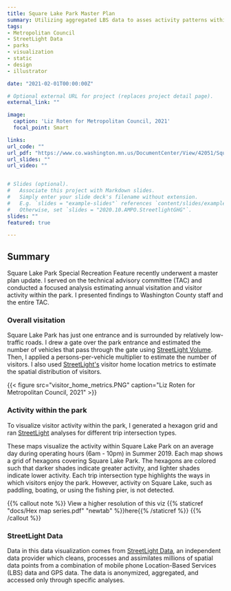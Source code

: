 ```yaml
---
title: Square Lake Park Master Plan
summary: Utilizing aggregated LBS data to asses activity patterns within Square Lake Park and estimated visitor home location 
tags:
- Metropolitan Council
- StreetLight Data
- parks
- visualization
- static
- design
- illustrator

date: "2021-02-01T00:00:00Z"

# Optional external URL for project (replaces project detail page).
external_link: ""

image:
  caption: 'Liz Roten for Metropolitan Council, 2021'
  focal_point: Smart

links:
url_code: ""
url_pdf: "https://www.co.washington.mn.us/DocumentCenter/View/42051/Square-Lake-Park-Master-Plan---draft-412?bidId="
url_slides: ""
url_video: ""


# Slides (optional).
#   Associate this project with Markdown slides.
#   Simply enter your slide deck's filename without extension.
#   E.g. `slides = "example-slides"` references `content/slides/example-slides.md`.
#   Otherwise, set `slides = "2020.10.AMPO.StreetlightGHG"`.
slides: ""
featured: true

---
```


## Summary 

Square Lake Park Special Recreation Feature recently underwent a master plan update. I served on the technical advisory committee (TAC) and conducted a focused analysis estimating annual visitation and visitor activity within the park. I presented findings to Washington County staff and the entire TAC.  

### Overall visitation  

Square Lake Park has just one entrance and is surrounded by relatively low-traffic roads. I drew a gate over the park entrance and estimated the number of vehicles that pass through the gate using [StreetLight Volume](https://www.streetlightdata.com/). Then, I applied a persons-per-vehicle multiplier to estimate the number of visitors. I also used [StreetLight's](https://www.streetlightdata.com/) visitor home location metrics to estimate the spatial distribution of visitors.   

{{< figure src="visitor_home_metrics.PNG" caption="Liz Roten for Metropolitan Council, 2021" >}}


### Activity within the park  

To visualize visitor activity within the park, I generated a hexagon grid and ran [StreetLight](https://www.streetlightdata.com/) analyses for different trip intersection types. 

These maps visualize the activity within Square Lake Park on an average day during operating hours (6am - 10pm) in Summer 2019. Each map shows a grid of hexagons covering Square Lake Park. The hexagons are colored such that darker shades indicate greater activity, and lighter shades indicate lower activity. Each trip intersection type highlights the ways in which visitors enjoy the park. However, activity on Square Lake, such as paddling, boating, or using the fishing pier, is not detected.

{{% callout note %}}
View a higher resolution of this viz {{% staticref "docs/Hex map series.pdf" "newtab" %}}here{{% /staticref %}}
{{% /callout %}}


### StreetLight Data  

Data in this data visualization comes from [StreetLight Data](https://www.streetlightdata.com/), an independent data provider which cleans, processes and assimilates millions of spatial data points from a combination of mobile phone Location-Based Services (LBS) data and GPS data. The data is anonymized, aggregated, and accessed only through specific analyses. 


